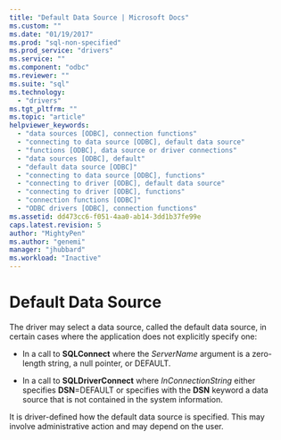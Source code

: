 ```yaml
---
title: "Default Data Source | Microsoft Docs"
ms.custom: ""
ms.date: "01/19/2017"
ms.prod: "sql-non-specified"
ms.prod_service: "drivers"
ms.service: ""
ms.component: "odbc"
ms.reviewer: ""
ms.suite: "sql"
ms.technology: 
  - "drivers"
ms.tgt_pltfrm: ""
ms.topic: "article"
helpviewer_keywords: 
  - "data sources [ODBC], connection functions"
  - "connecting to data source [ODBC], default data source"
  - "functions [ODBC], data source or driver connections"
  - "data sources [ODBC], default"
  - "default data source [ODBC]"
  - "connecting to data source [ODBC], functions"
  - "connecting to driver [ODBC], default data source"
  - "connecting to driver [ODBC], functions"
  - "connection functions [ODBC]"
  - "ODBC drivers [ODBC], connection functions"
ms.assetid: dd473cc6-f051-4aa0-ab14-3dd1b37fe99e
caps.latest.revision: 5
author: "MightyPen"
ms.author: "genemi"
manager: "jhubbard"
ms.workload: "Inactive"
---
```

# Default Data Source
The driver may select a data source, called the default data source, in certain cases where the application does not explicitly specify one:  
  
-   In a call to **SQLConnect** where the *ServerName* argument is a zero-length string, a null pointer, or DEFAULT.  
  
-   In a call to **SQLDriverConnect** where *InConnectionString* either specifies **DSN**=DEFAULT or specifies with the **DSN** keyword a data source that is not contained in the system information.  
  
 It is driver-defined how the default data source is specified. This may involve administrative action and may depend on the user.
